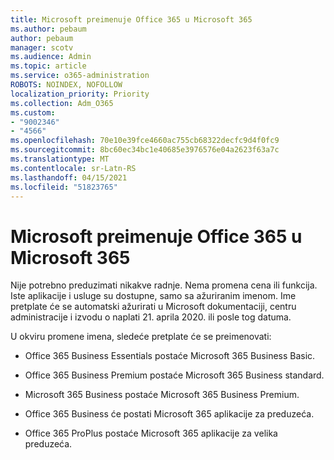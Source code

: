 ```yaml
---
title: Microsoft preimenuje Office 365 u Microsoft 365
ms.author: pebaum
author: pebaum
manager: scotv
ms.audience: Admin
ms.topic: article
ms.service: o365-administration
ROBOTS: NOINDEX, NOFOLLOW
localization_priority: Priority
ms.collection: Adm_O365
ms.custom:
- "9002346"
- "4566"
ms.openlocfilehash: 70e10e39fce4660ac755cb68322decfc9d4f0fc9
ms.sourcegitcommit: 8bc60ec34bc1e40685e3976576e04a2623f63a7c
ms.translationtype: MT
ms.contentlocale: sr-Latn-RS
ms.lasthandoff: 04/15/2021
ms.locfileid: "51823765"
---
```

# <a name="microsoft-is-renaming-office-365-to-microsoft-365"></a>Microsoft preimenuje Office 365 u Microsoft 365

Nije potrebno preduzimati nikakve radnje. Nema promena cena ili funkcija. Iste aplikacije i usluge su dostupne, samo sa ažuriranim imenom. Ime pretplate će se automatski ažurirati u Microsoft dokumentaciji, centru administracije i izvodu o naplati 21. aprila 2020. ili posle tog datuma.

U okviru promene imena, sledeće pretplate će se preimenovati:

- Office 365 Business Essentials postaće Microsoft 365 Business Basic.

- Office 365 Business Premium postaće Microsoft 365 Business standard.

- Microsoft 365 Business postaće Microsoft 365 Business Premium.

- Office 365 Business će postati Microsoft 365 aplikacije za preduzeća.

- Office 365 ProPlus postaće Microsoft 365 aplikacije za velika preduzeća.
